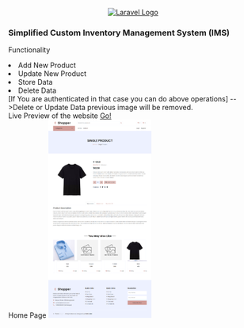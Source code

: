 <p align="center"><a href="https://laravel.com" target="_blank"><img src="https://raw.githubusercontent.com/laravel/art/master/logo-lockup/5%20SVG/2%20CMYK/1%20Full%20Color/laravel-logolockup-cmyk-red.svg" width="400" alt="Laravel Logo"></a></p>

<h3> Simplified Custom Inventory Management System (IMS) </h3>
<p> Functionality <br> 
<li>Add New Product</li>
<li>Update New Product</li>
<li>Store Data</li>
<li>Delete Data</li>
[If You are authenticated in that case you can do above operations]
-->Delete or Update Data previous image will be removed.
<br>
Live Preview of the website <a href="https://sample3.ranasvc.com">Go!</a> <br>
Home Page
 <img src="screenshots/screenshotx4.png" height="400px">
 </p>